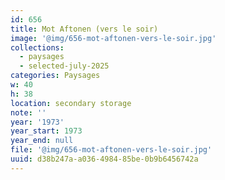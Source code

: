 ```yaml
---
id: 656
title: Mot Aftonen (vers le soir)
image: '@img/656-mot-aftonen-vers-le-soir.jpg'
collections:
  - paysages
  - selected-july-2025
categories: Paysages
w: 40
h: 38
location: secondary storage
note: ''
year: '1973'
year_start: 1973
year_end: null
file: '@img/656-mot-aftonen-vers-le-soir.jpg'
uuid: d38b247a-a036-4984-85be-0b9b6456742a
---
```



